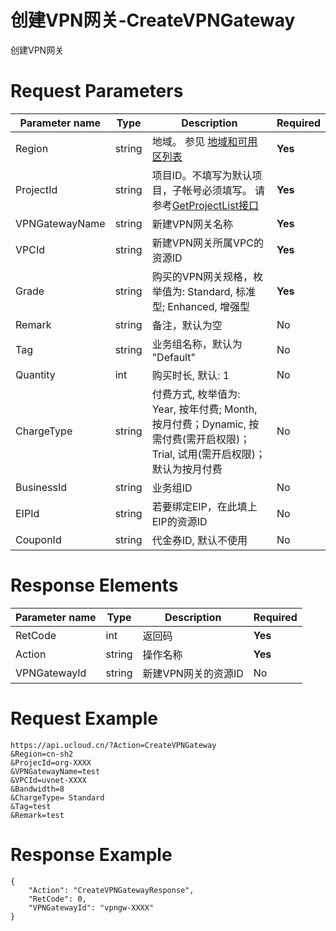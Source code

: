 # 创建VPN网关-CreateVPNGateway

创建VPN网关

# Request Parameters
|Parameter name|Type|Description|Required|
|---|---|---|---|
|Region|string|地域。 参见 [地域和可用区列表](../summary/regionlist.html)|**Yes**|
|ProjectId|string|项目ID。不填写为默认项目，子帐号必须填写。 请参考[GetProjectList接口](../summary/get_project_list.html)|**Yes**|
|VPNGatewayName|string|新建VPN网关名称|**Yes**|
|VPCId|string|新建VPN网关所属VPC的资源ID|**Yes**|
|Grade|string|购买的VPN网关规格，枚举值为: Standard, 标准型; Enhanced, 增强型|**Yes**|
|Remark|string|备注，默认为空|No|
|Tag|string|业务组名称，默认为 "Default"|No|
|Quantity|int|购买时长, 默认: 1|No|
|ChargeType|string|付费方式, 枚举值为: Year, 按年付费; Month, 按月付费；Dynamic, 按需付费(需开启权限)；Trial, 试用(需开启权限)；默认为按月付费|No|
|BusinessId|string|业务组ID|No|
|EIPId|string|若要绑定EIP，在此填上EIP的资源ID|No|
|CouponId|string|代金券ID, 默认不使用|No|

# Response Elements
|Parameter name|Type|Description|Required|
|---|---|---|---|
|RetCode|int|返回码|**Yes**|
|Action|string|操作名称|**Yes**|
|VPNGatewayId|string|新建VPN网关的资源ID|No|

# Request Example
```
https://api.ucloud.cn/?Action=CreateVPNGateway
&Region=cn-sh2
&ProjecId=org-XXXX
&VPNGatewayName=test
&VPCId=uvnet-XXXX
&Bandwidth=8
&ChargeType= Standard
&Tag=test
&Remark=test
```

# Response Example
```
{
    "Action": "CreateVPNGatewayResponse", 
    "RetCode": 0, 
    "VPNGatewayId": "vpngw-XXXX"
}
```

